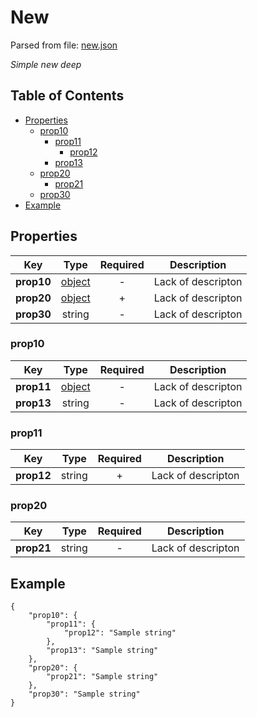 # __New__
Parsed from file: [new.json](https://github.com/McCastles/JMC/blob/master/examples/simple/simple-deep.json)

_Simple new deep_
## Table of Contents
* [Properties](#properties)
	* [prop10](#prop10)
		* [prop11](#prop11)
			* [prop12](#prop11)
		* [prop13](#prop10)
	* [prop20](#prop20)
		* [prop21](#prop20)
	* [prop30](#properties)
* [Example](#example)
## __Properties__

|Key|Type|Required|Description|
|-|:-:|:-:|-|
|__prop10__|[object](#prop10)|-|Lack of descripton|
|__prop20__|[object](#prop20)|+|Lack of descripton|
|__prop30__|string|-|Lack of descripton|
### __prop10__

|Key|Type|Required|Description|
|-|:-:|:-:|-|
|__prop11__|[object](#prop11)|-|Lack of descripton|
|__prop13__|string|-|Lack of descripton|
### __prop11__

|Key|Type|Required|Description|
|-|:-:|:-:|-|
|__prop12__|string|+|Lack of descripton|
### __prop20__

|Key|Type|Required|Description|
|-|:-:|:-:|-|
|__prop21__|string|-|Lack of descripton|
## __Example__
```
{
    "prop10": {
        "prop11": {
            "prop12": "Sample string"
        },
        "prop13": "Sample string"
    },
    "prop20": {
        "prop21": "Sample string"
    },
    "prop30": "Sample string"
}
```